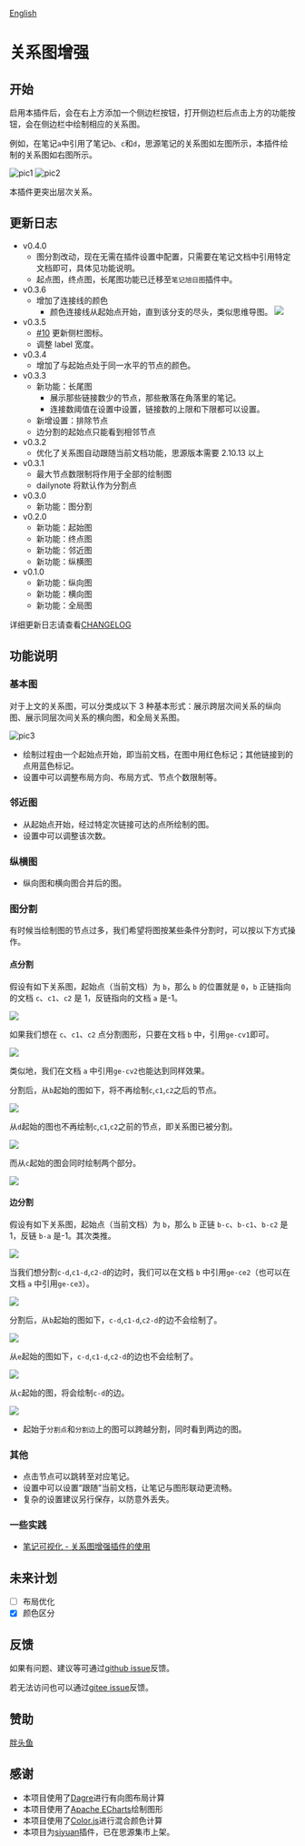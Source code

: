 [English](https://github.com/shenjinglei/siyuan-plugin-graph-enhance/blob/main/README.md)

# 关系图增强

## 开始

启用本插件后，会在右上方添加一个侧边栏按钮，打开侧边栏后点击上方的功能按钮，会在侧边栏中绘制相应的关系图。

例如，在笔记`a`中引用了笔记`b`、`c`和`d`，思源笔记的关系图如左图所示，本插件绘制的关系图如右图所示。

![pic1](https://z1.ax1x.com/2023/10/20/piFpacQ.png) ![pic2](https://z1.ax1x.com/2023/10/20/piFpN9S.png)

本插件更突出层次关系。

## 更新日志

- v0.4.0
  - 图分割改动，现在无需在插件设置中配置，只需要在笔记文档中引用特定文档即可，具体见功能说明。
  - 起点图，终点图，长尾图功能已迁移至`笔记旭日图`插件中。
- v0.3.6
  - 增加了连接线的颜色
    - 颜色连接线从起始点开始，直到该分支的尽头，类似思维导图。
      ![](https://z1.ax1x.com/2023/12/07/pig5hc9.png)
- v0.3.5
  - [#10](https://github.com/shenjinglei/siyuan-plugin-graph-enhance/issues/10) 更新侧栏图标。
  - 调整 label 宽度。
- v0.3.4
  - 增加了与起始点处于同一水平的节点的颜色。
- v0.3.3
  - 新功能：长尾图
    - 展示那些链接数少的节点，那些散落在角落里的笔记。
    - 连接数阈值在设置中设置，链接数的上限和下限都可以设置。
  - 新增设置：排除节点
  - 边分割的起始点只能看到相邻节点
- v0.3.2
  - 优化了关系图自动跟随当前文档功能，思源版本需要 2.10.13 以上
- v0.3.1
  - 最大节点数限制将作用于全部的绘制图
  - dailynote 将默认作为分割点
- v0.3.0
  - 新功能：图分割
- v0.2.0
  - 新功能：起始图
  - 新功能：终点图
  - 新功能：邻近图
  - 新功能：纵横图
- v0.1.0
  - 新功能：纵向图
  - 新功能：横向图
  - 新功能：全局图

详细更新日志请查看[CHANGELOG](./CHANGELOG.md)

## 功能说明

### 基本图

对于上文的关系图，可以分类成以下 3 种基本形式：展示跨层次间关系的纵向图、展示同层次间关系的横向图，和全局关系图。

![pic3](https://z1.ax1x.com/2023/10/20/piFScyd.png)

- 绘制过程由一个起始点开始，即当前文档，在图中用红色标记；其他链接到的点用蓝色标记。
- 设置中可以调整布局方向、布局方式、节点个数限制等。

### 邻近图

- 从起始点开始，经过特定次链接可达的点所绘制的图。
- 设置中可以调整该次数。

### 纵横图

- 纵向图和横向图合并后的图。

### 图分割

有时候当绘制图的节点过多，我们希望将图按某些条件分割时，可以按以下方式操作。

#### 点分割

假设有如下关系图，起始点（当前文档）为 `b`，那么 `b` 的位置就是 `0`，`b` 正链指向的文档 `c`、`c1`、`c2` 是 1，反链指向的文档 `a` 是-1。

![](https://s11.ax1x.com/2023/12/13/pif626I.png)

如果我们想在 `c`、`c1`、`c2` 点分割图形，只要在文档 `b` 中，引用`ge-cv1`即可。

![](https://s11.ax1x.com/2023/12/13/pifcd3j.png)

类似地，我们在文档 `a` 中引用`ge-cv2`也能达到同样效果。

分割后，从`b`起始的图如下，将不再绘制`c`,`c1`,`c2`之后的节点。

![](https://s11.ax1x.com/2023/12/13/pifcRC4.png)

从`d`起始的图也不再绘制`c`,`c1`,`c2`之前的节点，即关系图已被分割。

![](https://s11.ax1x.com/2023/12/13/pifchvR.png)

而从`c`起始的图会同时绘制两个部分。

![](https://s11.ax1x.com/2023/12/13/pifcHUO.png)

#### 边分割

假设有如下关系图，起始点（当前文档）为 `b`，那么 `b` 正链 `b-c`、`b-c1`、`b-c2` 是 1，反链 `b-a` 是-1。其次类推。

![](https://s11.ax1x.com/2023/12/13/pifgFPg.png)

当我们想分割`c-d`,`c1-d`,`c2-d`的边时，我们可以在文档 `b` 中引用`ge-ce2`（也可以在文档 `a` 中引用`ge-ce3`）。

![](https://s11.ax1x.com/2023/12/13/pifgcLt.png)

分割后，从`b`起始的图如下，`c-d`,`c1-d`,`c2-d`的边不会绘制了。

![](https://s11.ax1x.com/2023/12/13/pifg2eP.png)

从`e`起始的图如下，`c-d`,`c1-d`,`c2-d`的边也不会绘制了。

![](https://s11.ax1x.com/2023/12/13/pifISNq.png)

从`c`起始的图，将会绘制`c-d`的边。

![](https://s11.ax1x.com/2023/12/13/pifICCV.png)

- 起始于`分割点`和`分割边`上的图可以跨越分割，同时看到两边的图。

### 其他

- 点击节点可以跳转至对应笔记。
- 设置中可以设置“跟随”当前文档，让笔记与图形联动更流畅。
- 复杂的设置建议另行保存，以防意外丢失。

### 一些实践

- [笔记可视化 - 关系图增强插件的使用](https://ld246.com/article/1696579047798)

## 未来计划

- [ ] 布局优化
- [x] 颜色区分

## 反馈

如果有问题、建议等可通过[github issue](https://github.com/shenjinglei/siyuan-plugin-graph-enhance/issues)反馈。

若无法访问也可以通过[gitee issue](https://gitee.com/shenjinglei/siyuan-plugin-graph-enhance/issues)反馈。

## 赞助

[胖头鱼](https://afdian.net/a/shenjinglei)

## 感谢

- 本项目使用了[Dagre](https://github.com/dagrejs/dagre)进行有向图布局计算
- 本项目使用了[Apache ECharts](https://echarts.apache.org/en/index.html)绘制图形
- 本项目使用了[Color.js](https://github.com/color-js/color.js)进行混合颜色计算
- 本项目为[siyuan](https://github.com/siyuan-note/siyuan)插件，已在思源集市上架。
